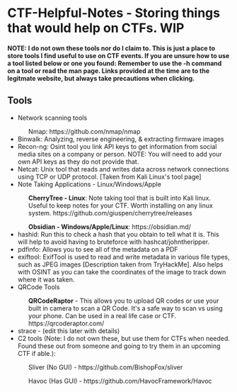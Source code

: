 # CTF-Helpful-Notes - Storing things that would help on CTFs. WIP

<h4>NOTE: I do not own these tools nor do I claim to. This is just a place to store tools I find useful to use on CTF events. If you are unsure how to use a tool listed below or one you found: Remember to use the -h command on a tool or read the man page. Links provided at the time are to the legitmate website, but always take precautions when clicking.</h4>

<h2>Tools</h2>

<ul>
	<li>Network scanning tools</li>
		<ol>Nmap: https://github.com/nmap/nmap</ol>
	<li>Binwalk: Analyzing, reverse engineering, & extracting firmware images</li>
	<li>Recon-ng: Osint tool you link API keys to get information from social media sites on a company or person. NOTE: You will need to add your own API keys as they do not provide that.</li>
	<li>Netcat: Unix tool that reads and writes data across network connections using TCP or UDP protocol. [Taken from Kali Linux's tool page]</li>
	<li>Note Taking Applications - Linux/Windows/Apple </li>
		<ol> <b>CherryTree - Linux</b>: Note taking tool that is built into Kali linux. Useful to keep notes for your CTF. Worth installing on any linux system. https://github.com/giuspen/cherrytree/releases</ol>
		<ol> <b>Obsidian - Windows/Apple/Linux</b>: https://obsidian.md/</ol>
	<li>hashid: Run this to check a hash that you obtain to tell what it is. This will help to avoid having to bruteforce with hashcat/johntheripper.</li>
	<li>pdfinfo: Allows you to see all of the metadata on a PDF</li>
	<li>exiftool: ExifTool is used to read and write metadata in various file types, such as JPEG images [Description taken from TryHackMe]. Also helps with OSINT as you can take the coordinates of the image to track down where it was taken.</li>
	<li>QRCode Tools</li>
		<ol><b>QRCodeRaptor</b> - This allows you to upload QR codes or use your built in camera to scan a QR Code. It's a safe way to scan vs using your phone. Can be used in a real life case or CTF. https://qrcoderaptor.com/</ol>
	<li>strace - (edit this later with details)</li>
	<li>C2 tools (Note: I do not own these, but use them for CTFs when needed. Found these out from someone and going to try them in an upcoming CTF if able.):</li>
		<ol>Sliver (No GUI) - https://github.com/BishopFox/sliver</ol>
		<ol>Havoc (Has GUI) - https://github.com/HavocFramework/Havoc</ol>
</ul>
